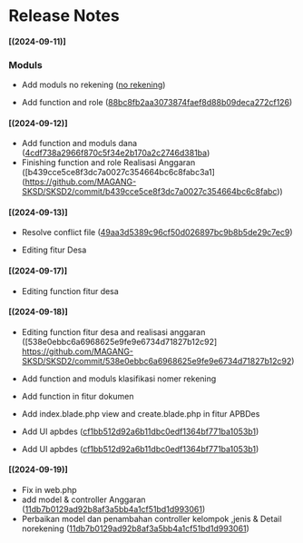 # Release Notes

#### [(2024-09-11)]

### Moduls

-   Add moduls no rekening ([no rekening](https://github.com/MAGANG-SKSD/SKSD2/commit/8f925b9d0a957e65f296e82501e454120a238459?diff=split&w=0))

-   Add function and role ([88bc8fb2aa3073874faef8d88b09deca272cf126](https://github.com/MAGANG-SKSD/SKSD2/commit/88bc8fb2aa3073874faef8d88b09deca272cf126))

#### [(2024-09-12)]

-   Add function and moduls dana ([4cdf738a2966f870c5f34e2b170a2c2746d381ba](https://github.com/MAGANG-SKSD/SKSD2/commit/4cdf738a2966f870c5f34e2b170a2c2746d381ba))
-   Finishing function and role Realisasi Anggaran ([b439cce5ce8f3dc7a0027c354664bc6c8fabc3a1] (https://github.com/MAGANG-SKSD/SKSD2/commit/b439cce5ce8f3dc7a0027c354664bc6c8fabc))

#### [(2024-09-13)]

-   Resolve conflict file ([49aa3d5389c96cf50d026897bc9b8b5de29c7ec9](https://github.com/MAGANG-SKSD/SKSD2/commit/49aa3d5389c96cf50d026897bc9b8b5de29c7ec9))

-   Editing fitur Desa

#### [(2024-09-17)]

-   Editing function fitur desa

#### [(2024-09-18)]

-   Editing function fitur desa and realisasi anggaran ([538e0ebbc6a6968625e9fe9e6734d71827b12c92] https://github.com/MAGANG-SKSD/SKSD2/commit/538e0ebbc6a6968625e9fe9e6734d71827b12c92)

-   Add function and moduls klasifikasi nomer rekening

-   Add function in fitur dokumen

-   Add index.blade.php view and create.blade.php in fitur APBDes

-   Add UI apbdes ([cf1bb512d92a6b11dbc0edf1364bf771ba1053b1](https://github.com/MAGANG-SKSD/SKSD2/commit/cf1bb512d92a6b11dbc0edf1364bf771ba1053b1))

-   Add UI apbdes ([cf1bb512d92a6b11dbc0edf1364bf771ba1053b1](https://github.com/MAGANG-SKSD/SKSD2/commit/cf1bb512d92a6b11dbc0edf1364bf771ba1053b1))

#### [(2024-09-19)]

-   Fix in web.php
-   add model & controller Anggaran ([11db7b0129ad92b8af3a5bb4a1cf51bd1d993061](https://github.com/MAGANG-SKSD/SKSD2/commit/11db7b0129ad92b8af3a5bb4a1cf51bd1d993061))
-   Perbaikan model dan penambahan controller kelompok ,jenis & Detail norekening ([11db7b0129ad92b8af3a5bb4a1cf51bd1d993061]())